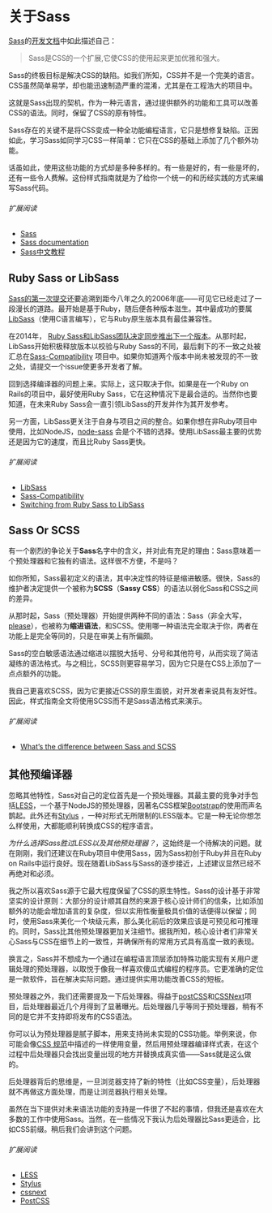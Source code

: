 
# 关于Sass

[Sass](http://sass-lang.com)的[开发文档](http://sass-lang.com/documentation/file.SASS_REFERENCE.html)中如此描述自己：

>Sass是CSS的一个扩展,它使CSS的使用起来更加优雅和强大。

Sass的终极目标是解决CSS的缺陷。如我们所知，CSS并不是一个完美的语言。CSS虽然简单易学，却也能迅速制造严重的混淆，尤其是在工程浩大的项目中。

这就是Sass出现的契机，作为一种元语言，通过提供额外的功能和工具可以改善CSS的语法。同时，保留了CSS的原有特性。

Sass存在的关键不是将CSS变成一种全功能编程语言，它只是想修复缺陷。正因如此，学习Sass如同学习CSS一样简单：它只在CSS的基础上添加了几个额外功能。

话虽如此，使用这些功能的方式却是多种多样的。有一些是好的，有一些是坏的，还有一些令人费解。这份样式指南就是为了给你一个统一的和历经实践的方式来编写Sass代码。

###### 扩展阅读

* [Sass](http://sass-lang.com)
* [Sass documentation](http://sass-lang.com/documentation/file.SASS_REFERENCE.html)
* [Sass中文教程](http://www.w3cplus.com/blog/tags/302.html)





## Ruby Sass or LibSass

[Sass的第一次提交](https://github.com/hcatlin/sass/commit/fa5048ba405619273e474a50400c7243fbff54fe)还要追溯到距今八年之久的2006年底——可见它已经走过了一段漫长的道路。最开始是基于Ruby，随后便各种版本滋生。其中最成功的要属[LibSass](https://github.com/sass/libsass)（使用C语言编写），它与Ruby原生版本具有最佳兼容性。

在2014年， [Ruby Sass和LibSass团队决定同步推出下一个版本](https://github.com/sass/libsass/wiki/The-LibSass-Compatibility-Plan)。从那时起，LibSass开始积极释放版本以校验与Ruby Sass的不同，最后剩下的不一致之处被汇总在[Sass-Compatibility](http://sass-compatibility.github.io) 项目中。如果你知道两个版本中尚未被发现的不一致之处，请提交一个issue使更多开发者了解。

回到选择编译器的问题上来。实际上，这只取决于你。如果是在一个Ruby on Rails的项目中，最好使用Ruby Sass，它在这种情况下是最合适的。当然你也要知道，在未来Ruby Sass会一直引领LibSass的开发并作为其开发参考。

另一方面，LibSass更关注于自身与项目之间的整合。如果你想在非Ruby项目中使用，比如NodeJS，[node-sass](https://github.com/sass/node-sass) 会是个不错的选择。使用LibSass最主要的优势还是因为它的速度，而且比Ruby Sass更快。


###### 扩展阅读

* [LibSass](https://github.com/sass/libsass)
* [Sass-Compatibility](http://sass-compatibility.github.io)
* [Switching from Ruby Sass to LibSass](http://www.sitepoint.com/switching-ruby-sass-libsass/)






## Sass Or SCSS

有一个剧烈的争论关于**Sass**名字中的含义，并对此有充足的理由：Sass意味着一个预处理器和它独有的语法。这样很不方便，不是吗？

如你所知，Sass最初定义的语法，其中决定性的特征是缩进敏感。很快，Sass的维护者决定提供一个被称为**SCSS**（**Sassy CSS**）的语法以弱化Sass和CSS之间的差异。

从那时起，Sass（预处理器）开始提供两种不同的语法：Sass（非全大写，[please](http://sassnotsass.com)），也被称为**缩进语法**，和SCSS。使用哪一种语法完全取决于你，两者在功能上是完全等同的，只是在审美上有所偏颇。

Sass的空白敏感语法通过缩进以摆脱大括号、分号和其他符号，从而实现了简洁凝练的语法格式。与之相比，SCSS则更容易学习，因为它只是在CSS上添加了一点点额外的功能。

我自己更喜欢SCSS，因为它更接近CSS的原生面貌，对开发者来说具有友好性。因此，样式指南全文将使用SCSS而不是Sass语法格式来演示。


###### 扩展阅读

* [What’s the difference between Sass and SCSS](http://www.sitepoint.com/whats-difference-sass-scss/)






## 其他预编译器

忽略其他特性，Sass对自己的定位首先是一个预处理器。其最主要的竞争对手包括[LESS](http://lesscss.org/)，一个基于NodeJS的预处理器，因著名CSS框架[Bootstrap](http://getbootstrap.com/)的使用而声名鹊起。此外还有[Stylus](http://learnboost.github.io/stylus/) ，一种对形式无所限制的LESS版本。它是一种无论你想怎么样使用，大都能顺利转换成CSS的程序语言。

*为什么选择Sass胜过LESS以及其他预处理器？*，这始终是一个待解决的问题。就在刚刚，我们还建议在Ruby项目中使用Sass，因为Sass初创于Ruby并且在Ruby on Rails中运行良好。现在随着LibSass与Sass的逐步接近，上述建议显然已经不再绝对和必须。

我之所以喜欢Sass源于它最大程度保留了CSS的原生特性。Sass的设计基于非常坚实的设计原则：大部分的设计顺其自然的来源于核心设计师们的信条，比如添加额外的功能会增加语言的复杂度，但以实用性衡量极具价值的话便得以保留；同时，使用Sass来美化一个块级元素，那么美化前后的效果应该是可预见和可推理的。同时，Sass比其他预处理器更加关注细节。据我所知，核心设计者们非常关心Sass与CSS在细节上的一致性，并确保所有的常用方式具有高度一致的表现。

换言之，Sass并不想成为一个通过在编程语言顶层添加特殊功能实现有关用户逻辑处理的预处理器，以取悦于像我一样喜欢傻瓜式编程的程序员。它更准确的定位是一款软件，旨在解决实际问题。通过提供实用功能改善CSS的短板。

预处理器之外，我们还需要提及一下后处理器。得益于[postCSS](https://github.com/postcss/postcss)和[CSSNext](https://github.com/cssnext/cssnext)项目，后处理器最近几个月得到了显著曝光。后处理器几乎等同于预处理器，稍有不同的是它并不支持即将发布的CSS语法。

你可以认为预处理器是腻子脚本，用来支持尚未实现的CSS功能。举例来说，你可能会像[CSS 规范](http://dev.w3.org/csswg/css-variables/)中描述的一样使用变量，然后用预处理器编译样式表，在这个过程中后处理器只会找出变量出现的地方并替换成真实值——Sass就是这么做的。

后处理器背后的思维是，一旦浏览器支持了新的特性（比如CSS变量），后处理器就不再做这方面处理，而是让浏览器执行相关处理。

虽然在当下提供对未来语法功能的支持是一件很了不起的事情，但我还是喜欢在大多数的工作中使用Sass。当然，在一些情况下我认为后处理器比Sass更适合，比如CSS前缀。稍后我们会讲到这个问题。


###### 扩展阅读

* [LESS](http://lesscss.org/)
* [Stylus](http://learnboost.github.io/stylus/)
* [cssnext](https://cssnext.github.io/)
* [PostCSS](https://github.com/postcss/postcss)
